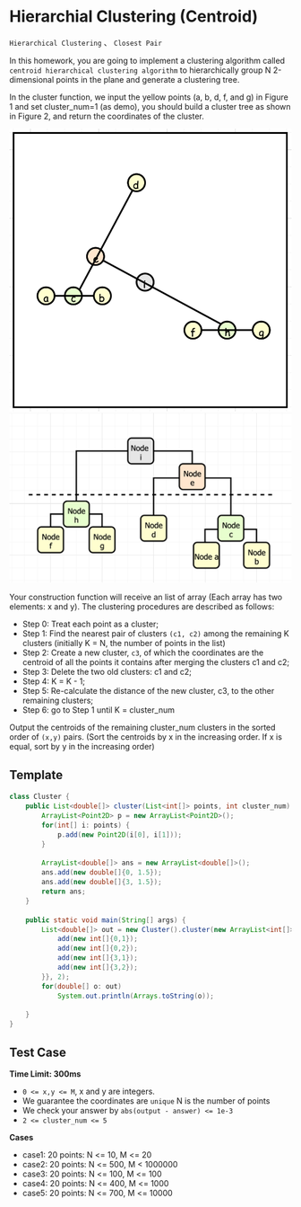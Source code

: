 # Hierarchial Clustering (Centroid)
`Hierarchical Clustering` 、 `Closest Pair`

In this homework, you are going to implement a clustering algorithm called `centroid hierarchical clustering algorithm` to hierarchically group N 2-dimensional points in the plane and generate a clustering tree.

In the cluster function, we input the yellow points (a, b, d, f, and g) in Figure 1 and set cluster_num=1 (as demo), you should build a cluster tree as shown in Figure 2, and return the coordinates of the cluster.

![image](./img/cluster.png)
![image](./img/clusterTree.png)

Your construction function will receive an list of array (Each array has two elements: x and y). The clustering procedures are described as follows:

* Step 0: Treat each point as a cluster;
* Step 1: Find the nearest pair of clusters `(c1, c2)` among the remaining K clusters (initially K = N, the number of points in the list)
* Step 2: Create a new cluster, `c3`, of which the coordinates are the centroid of all the points it contains after merging the clusters c1 and c2;
* Step 3: Delete the two old clusters: c1 and c2;
* Step 4: K = K - 1;
* Step 5: Re-calculate the distance of the new cluster, c3, to the other remaining clusters;
* Step 6: go to Step 1 until K = cluster_num

Output the centroids of the remaining cluster_num clusters in the sorted order of `(x,y)` pairs. (Sort the centroids by x in the increasing order. If x is equal, sort by y in the increasing order)

## Template
```java
class Cluster {
    public List<double[]> cluster(List<int[]> points, int cluster_num) {
        ArrayList<Point2D> p = new ArrayList<Point2D>();
        for(int[] i: points) {
            p.add(new Point2D(i[0], i[1]));
        }

        ArrayList<double[]> ans = new ArrayList<double[]>();
        ans.add(new double[]{0, 1.5});
        ans.add(new double[]{3, 1.5});
        return ans;
    }

    public static void main(String[] args) {
        List<double[]> out = new Cluster().cluster(new ArrayList<int[]>(){{
            add(new int[]{0,1});
            add(new int[]{0,2});
            add(new int[]{3,1});
            add(new int[]{3,2});
        }}, 2);
        for(double[] o: out)
            System.out.println(Arrays.toString(o));

    }
}
```

## Test Case
**Time Limit: 300ms**

* `0 <= x,y <= M`, x and y are integers.
* We guarantee the coordinates are `unique`
N is the number of points
* We check your answer by `abs(output - answer) <= 1e-3`
* `2 <= cluster_num <= 5`

**Cases**

* case1: 20 points: N <= 10, M <= 20
* case2: 20 points: N <= 500, M < 1000000
* case3: 20 points: N <= 100, M <= 100
* case4: 20 points: N <= 400, M <= 1000
* case5: 20 points: N <= 700, M <= 10000